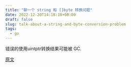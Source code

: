 ```yaml
---
title: "聊一个 string 和 []byte 转换问题"
date: 2022-12-20T14:18:18+08:00
draft: false
slug: talk-about-a-string-and-byte-conversion-problem
tags:
  - go
---
```


错误的使用uintptr转换结果可能被 GC.

[原文](https://huoding.com/2021/10/14/964)
